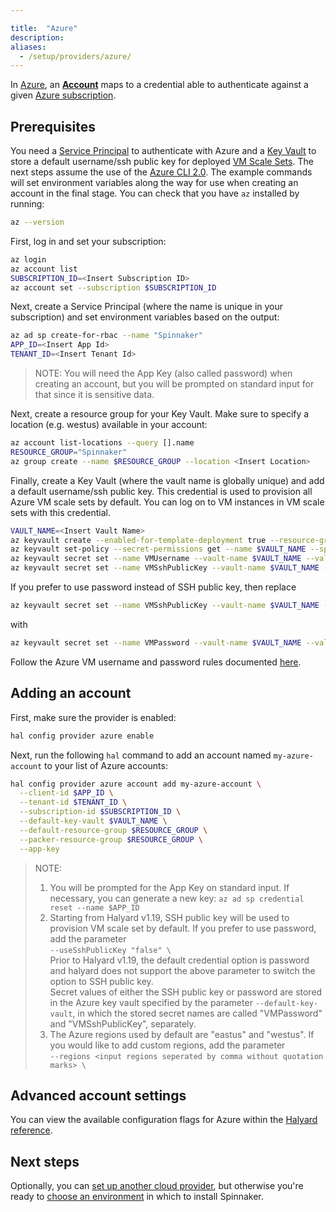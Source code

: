 ```yaml
---

title:  "Azure"
description: 
aliases: 
  - /setup/providers/azure/
---
```




In [Azure](https://azure.microsoft.com/), an
[__Account__](/concepts/providers/#accounts) maps to a credential able to
authenticate against a given [Azure subscription](https://azure.microsoft.com/free/).

## Prerequisites

You need a [Service Principal](https://docs.microsoft.com/cli/azure/create-an-azure-service-principal-azure-cli)
to authenticate with Azure and a [Key Vault](https://azure.microsoft.com/services/key-vault/)
to store a default username/ssh public key for deployed [VM Scale Sets](https://docs.microsoft.com/azure/virtual-machine-scale-sets/virtual-machine-scale-sets-overview).
The next steps assume the use of the [Azure CLI 2.0](https://docs.microsoft.com/cli/azure/install-azure-cli).
The example commands will set environment variables along the way for use when
creating an account in the final stage. You can check that you have `az` installed by running:

```bash
az --version
```

First, log in and set your subscription:

```bash
az login
az account list
SUBSCRIPTION_ID=<Insert Subscription ID>
az account set --subscription $SUBSCRIPTION_ID
```

Next, create a Service Principal (where the name is unique in your subscription) and set environment variables based on the output:

```bash
az ad sp create-for-rbac --name "Spinnaker"
APP_ID=<Insert App Id>
TENANT_ID=<Insert Tenant Id>
```

> NOTE: You will need the App Key (also called password) when creating an account, but you will be prompted on standard input for that since it is sensitive data.

Next, create a resource group for your Key Vault. Make sure to specify a location (e.g. westus) available in your account:

```bash
az account list-locations --query [].name
RESOURCE_GROUP="Spinnaker"
az group create --name $RESOURCE_GROUP --location <Insert Location>
```

Finally, create a Key Vault (where the vault name is globally unique) and add a default username/ssh public key. This credential is used to provision all Azure VM scale sets by default. You can log on to VM instances in VM scale sets with this credential.

```bash
VAULT_NAME=<Insert Vault Name>
az keyvault create --enabled-for-template-deployment true --resource-group $RESOURCE_GROUP --name $VAULT_NAME
az keyvault set-policy --secret-permissions get --name $VAULT_NAME --spn $APP_ID
az keyvault secret set --name VMUsername --vault-name $VAULT_NAME --value <Insert default username>
az keyvault secret set --name VMSshPublicKey --vault-name $VAULT_NAME --value <Insert default SSH public key>
```

If you prefer to use password instead of SSH public key, then replace
```bash
az keyvault secret set --name VMSshPublicKey --vault-name $VAULT_NAME --value <Insert default SSH public key>
```
with
```bash
az keyvault secret set --name VMPassword --vault-name $VAULT_NAME --value <Insert default password>
```
Follow the Azure VM username and password rules documented [here](https://docs.microsoft.com/en-us/azure/virtual-machines/windows/faq#what-are-the-username-requirements-when-creating-a-vm).

## Adding an account

First, make sure the provider is enabled:

```bash
hal config provider azure enable
```

Next, run the following `hal` command to add an account named `my-azure-account` to your list of Azure accounts:

```bash
hal config provider azure account add my-azure-account \
  --client-id $APP_ID \
  --tenant-id $TENANT_ID \
  --subscription-id $SUBSCRIPTION_ID \
  --default-key-vault $VAULT_NAME \
  --default-resource-group $RESOURCE_GROUP \
  --packer-resource-group $RESOURCE_GROUP \
  --app-key
```

> NOTE:
> 1. You will be prompted for the App Key on standard input. If necessary,
you can generate a new key: `az ad sp credential reset --name $APP_ID`
> 2. Starting from Halyard v1.19, SSH public key will be used to provision VM scale set by default. If you prefer to use password, add the parameter\
`--useSshPublicKey "false" \`\
Prior to Halyard v1.19, the default credential option is password and halyard does not support the above parameter to switch the option to SSH public key.\
Secret values of either the SSH public key or password are stored in the Azure key vault specified by the parameter `--default-key-vault`, in which the stored secret names are called "VMPassword" and "VMSshPublicKey", separately.
> 3. The Azure regions used by default are "eastus" and "westus". If you would like to add custom regions, add the parameter\
`--regions <input regions seperated by comma without quotation marks> \`

## Advanced account settings

You can view the available configuration flags for Azure within the
[Halyard reference](/reference/halyard/commands#hal-config-provider-azure-account-add).

## Next steps

Optionally, you can [set up another cloud provider](/docs/setup/install/providers/),
but otherwise you're ready to [choose an environment](/docs/setup/install/environment/)
in which to install Spinnaker.
